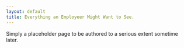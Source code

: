 ```yaml
---
layout: default
title: Everything an Employeer Might Want to See.
---
```


Simply a placeholder page to be authored to a serious extent sometime later.

